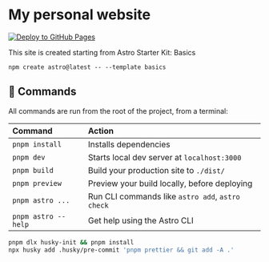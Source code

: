 # My personal website

[![Deploy to GitHub Pages](https://github.com/billcxx/astro-chengxiaoxing.me/actions/workflows/deploy.yml/badge.svg)](https://github.com/billcxx/astro-chengxiaoxing.me/actions/workflows/deploy.yml)

This site is created starting from Astro Starter Kit: Basics

```
npm create astro@latest -- --template basics
```

## 🧞 Commands

All commands are run from the root of the project, from a terminal:

| Command             | Action                                           |
| :------------------ | :----------------------------------------------- |
| `pnpm install`      | Installs dependencies                            |
| `pnpm dev`          | Starts local dev server at `localhost:3000`      |
| `pnpm build`        | Build your production site to `./dist/`          |
| `pnpm preview`      | Preview your build locally, before deploying     |
| `pnpm astro ...`    | Run CLI commands like `astro add`, `astro check` |
| `pnpm astro --help` | Get help using the Astro CLI                     |

```sh
pnpm dlx husky-init && pnpm install
npx husky add .husky/pre-commit 'pnpm prettier && git add -A .'
```
